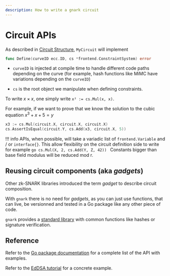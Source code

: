 ```yaml
---
description: How to write a gnark circuit
---
```


# Circuit APIs

As described in [Circuit Structure](circuit_structure.md), `MyCircuit` will implement

```go
func Define(curveID ecc.ID, cs *frontend.ConstraintSystem) error
```

* `curveID` is injected at compile time to handle different code paths depending on the curve (for example, hash functions like MiMC have variations depending on the `curveID`)

* `cs` is the root object we manipulate when defining constraints.

To write $x \times x$, one simply write `x² := cs.Mul(x, x)`.

For example, if we want to prove that we know the solution to the cubic equation $x^3 + x + 5 = y$

```go
x3 := cs.Mul(circuit.X, circuit.X, circuit.X)
cs.AssertIsEqual(circuit.Y, cs.Add(x3, circuit.X, 5))
```

!!! info
    APIs, when possible, will take a variadic list of  `frontend.Variable` and / or `interface{}`. This allow flexibility on the circuit definition side to write for example
    ```go
    cs.Mul(X, 2, cs.Add(Y, Z, 42))
    ```
    Constants bigger than base field modulus will be reduced mod r.

## Reusing circuit components (aka *gadgets*)

Other zk-SNARK libraries introduced the term *gadget* to describe circuit composition.

With `gnark` there is no need for *gadgets*, as you can just use functions, that can live, be versionned and tested in a Go package like any other piece of code.

`gnark` provides a [standard library](standard_library.md) with common functions like hashes or signature verification.

## Reference

Refer to the [Go package documentation](https://pkg.go.dev/mod/github.com/consensys/gnark@{{content_vars.gnark_version}}/frontend) for a complete list of the API with examples.

Refer to the [EdDSA tutorial](../../Tutorials/eddsa.md) for a concrete example.
